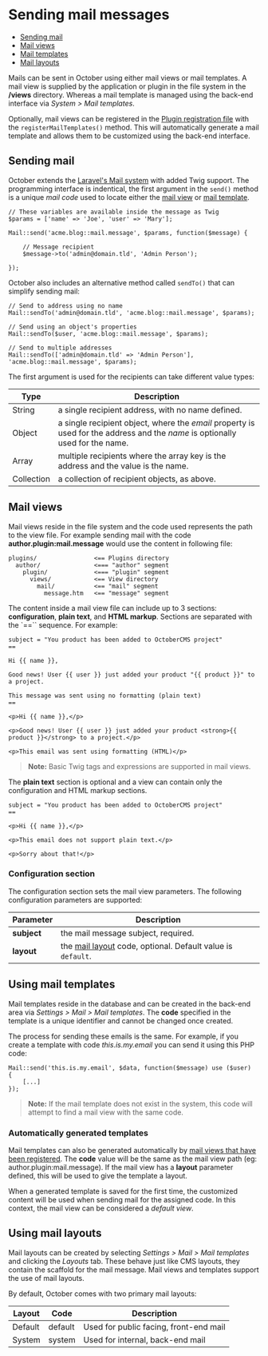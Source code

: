 # Sending mail messages

- [Sending mail](#sending-mail)
- [Mail views](#mail-views)
- [Mail templates](#mail-templates)
- [Mail layouts](#mail-layouts)

Mails can be sent in October using either mail views or mail templates. A mail view is supplied by the application or plugin in the file system in the **/views** directory. Whereas a mail template is managed using the back-end interface via *System > Mail templates*.

Optionally, mail views can be registered in the [Plugin registration file](registration#mail-templates) with the `registerMailTemplates()` method. This will automatically generate a mail template and allows them to be customized using the back-end interface.

<a name="sending-mail" class="anchor" href="#sending-mail"></a>
## Sending mail

October extends the [Laravel's Mail system](http://laravel.com/docs/mail) with added Twig support. The programming interface is indentical, the first argument in the `send()` method is a unique *mail code* used to locate either the [mail view](#mail-views) or [mail template](#mail-templates).

    // These variables are available inside the message as Twig
    $params = ['name' => 'Joe', 'user' => 'Mary'];

    Mail::send('acme.blog::mail.message', $params, function($message) {

        // Message recipient
        $message->to('admin@domain.tld', 'Admin Person');

    });

October also includes an alternative method called `sendTo()` that can simplify sending mail:

    // Send to address using no name
    Mail::sendTo('admin@domain.tld', 'acme.blog::mail.message', $params);

    // Send using an object's properties
    Mail::sendTo($user, 'acme.blog::mail.message', $params);

    // Send to multiple addresses
    Mail::sendTo(['admin@domain.tld' => 'Admin Person'], 'acme.blog::mail.message', $params);

The first argument is used for the recipients can take different value types:

Type  | Description
------------- | -------------
String | a single recipient address, with no name defined.
Object | a single recipient object, where the *email* property is used for the address and the *name* is optionally used for the name.
Array | multiple recipients where the array key is the address and the value is the name.
Collection | a collection of recipient objects, as above.

<a name="mail-views" class="anchor" href="#mail-views"></a>
## Mail views

Mail views reside in the file system and the code used represents the path to the view file. For example sending mail with the code **author.plugin:mail.message** would use the content in following file:

    plugins/                <== Plugins directory
      author/               <=== "author" segment
        plugin/             <=== "plugin" segment
          views/            <== View directory
            mail/           <== "mail" segment
              message.htm   <== "message" segment

The content inside a mail view file can include up to 3 sections: **configuration**, **plain text**, and **HTML markup**. Sections are separated with the `==`` sequence. For example:

    subject = "You product has been added to OctoberCMS project"
    ==

    Hi {{ name }},

    Good news! User {{ user }} just added your product "{{ product }}" to a project.

    This message was sent using no formatting (plain text)
    ==

    <p>Hi {{ name }},</p>

    <p>Good news! User {{ user }} just added your product <strong>{{ product }}</strong> to a project.</p>

    <p>This email was sent using formatting (HTML)</p>

> **Note:** Basic Twig tags and expressions are supported in mail views.

The **plain text** section is optional and a view can contain only the configuration and HTML markup sections.

    subject = "You product has been added to OctoberCMS project"
    ==

    <p>Hi {{ name }},</p>

    <p>This email does not support plain text.</p>

    <p>Sorry about that!</p>

### Configuration section

The configuration section sets the mail view parameters. The following configuration parameters are supported:

Parameter  | Description
------------- | -------------
**subject** | the mail message subject, required.
**layout** | the [mail layout](#mail-layouts) code, optional. Default value is `default`.

<a name="mail-templates" class="anchor" href="#mail-templates"></a>
## Using mail templates

Mail templates reside in the database and can be created in the back-end area via *Settings > Mail > Mail templates*. The **code** specified in the template is a unique identifier and cannot be changed once created.

The process for sending these emails is the same. For example, if you create a template with code *this.is.my.email* you can send it using this PHP code:

    Mail::send('this.is.my.email', $data, function($message) use ($user)
    {
        [...]
    });

> **Note:** If the mail template does not exist in the system, this code will attempt to find a mail view with the same code.

### Automatically generated templates

Mail templates can also be generated automatically by [mail views that have been registered](registration#mail-templates). The **code** value will be the same as the mail view path (eg: author.plugin:mail.message). If the mail view has a **layout** parameter defined, this will be used to give the template a layout.

When a generated template is saved for the first time, the customized content will be used when sending mail for the assigned code. In this context, the mail view can be considered a *default view*.

<a name="mail-layouts" class="anchor" href="#mail-layouts"></a>
## Using mail layouts

Mail layouts can be created by selecting *Settings > Mail > Mail templates* and clicking the *Layouts* tab. These behave just like CMS layouts, they contain the scaffold for the mail message. Mail views and templates support the use of mail layouts.

By default, October comes with two primary mail layouts:

Layout  | Code | Description
------------- | ------------- | -------------
Default | default | Used for public facing, front-end mail
System | system | Used for internal, back-end mail

